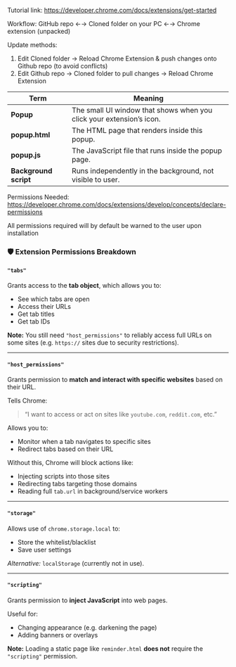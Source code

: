 Tutorial link: https://developer.chrome.com/docs/extensions/get-started

Workflow:
GitHub repo ←→ Cloned folder on your PC ←→ Chrome extension (unpacked)

Update methods:
1) Edit Cloned folder -> Reload Chrome Extension & push changes onto Github repo (to avoid conflicts)
2) Edit Github repo -> Cloned folder to pull changes -> Reload Chrome Extension

| Term                  | Meaning                                                              |
| --------------------- | -------------------------------------------------------------------- |
| **Popup**             | The small UI window that shows when you click your extension’s icon. |
| **popup.html**        | The HTML page that renders inside this popup.                        |
| **popup.js**          | The JavaScript file that runs inside the popup page.                 |
| **Background script** | Runs independently in the background, not visible to user.           |

Permissions Needed:
https://developer.chrome.com/docs/extensions/develop/concepts/declare-permissions

All permissions required will by default be warned to the user upon installation

### 🛡️ Extension Permissions Breakdown

#### `"tabs"`
Grants access to the **tab object**, which allows you to:
- See which tabs are open
- Access their URLs
- Get tab titles
- Get tab IDs

**Note:** You still need `"host_permissions"` to reliably access full URLs on some sites (e.g. `https://` sites due to security restrictions).

---

#### `"host_permissions"`
Grants permission to **match and interact with specific websites** based on their URL.

Tells Chrome:
> “I want to access or act on sites like `youtube.com`, `reddit.com`, etc.”

Allows you to:
- Monitor when a tab navigates to specific sites
- Redirect tabs based on their URL

Without this, Chrome will block actions like:
- Injecting scripts into those sites
- Redirecting tabs targeting those domains
- Reading full `tab.url` in background/service workers

---

#### `"storage"`
Allows use of `chrome.storage.local` to:
- Store the whitelist/blacklist
- Save user settings

_Alternative:_ `localStorage` (currently not in use).

---

#### `"scripting"`
Grants permission to **inject JavaScript** into web pages.

Useful for:
- Changing appearance (e.g. darkening the page)
- Adding banners or overlays

**Note:** Loading a static page like `reminder.html` **does not** require the `"scripting"` permission.



